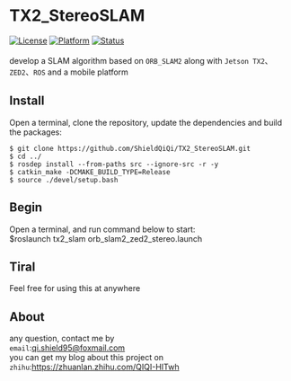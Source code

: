 # TX2_StereoSLAM
[![License](https://img.shields.io/badge/License-Apache%202.0-green.svg)](https://opensource.org/licenses/Apache-2.0)
[![Platform](https://img.shields.io/badge/ROS-melodic-yellow.svg)](<>)
[![Status](https://img.shields.io/badge/Staus-Processing-blue.svg)](<>)
<br><br>
develop a SLAM algorithm based on `ORB_SLAM2` along with `Jetson TX2`、`ZED2`、`ROS` and a mobile platform
<br>
## Install

Open a terminal, clone the repository, update the dependencies and build the packages:

    $ git clone https://github.com/ShieldQiQi/TX2_StereoSLAM.git
    $ cd ../
    $ rosdep install --from-paths src --ignore-src -r -y
    $ catkin_make -DCMAKE_BUILD_TYPE=Release
    $ source ./devel/setup.bash

## Begin

Open a terminal, and run command below to start:
<br>
    $roslaunch tx2_slam orb_slam2_zed2_stereo.launch

## Tiral

Feel free for using this at anywhere

## About

any question, contact me by<br>
`email`:qi.shield95@foxmail.com<br>
you can get my blog about this project on<br>
`zhihu`:https://zhuanlan.zhihu.com/QIQI-HITwh
